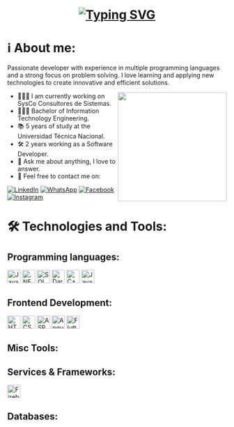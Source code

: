 <h1 align = "center">
<a href="https://git.io/typing-svg"><img src="https://readme-typing-svg.demolab.com?size=75&duration=1400&pause=500&color=FFF&background=000000EE&center=true&multiline=true&width=1920&height=384&lines=Hello+World+!;+I'm+Luis+Carlos+;Welcome+to+my+GitHub+profile" alt="Typing SVG" /></a>
</h1>
<h1>ℹ️ About me:</h1>

Passionate developer with experience in multiple programming languages ​​and a strong focus on problem solving. I love learning and applying new technologies to create innovative and efficient solutions.
<br>

<picture> <img align="right" src="https://github.com/7oSkaaa/7oSkaaa/blob/main/Images/Right_Side.gif?raw=true" width = 250px></picture>
 - 👨🏻‍🔧 I am currently working on SysCo Consultores de Sistemas.
 - 👨🏻‍🎓 Bachelor of Information Technology Engineering.
 - 📚 5 years of study at the Universidad Técnica Nacional.
 - 🛠️ 2 years working as a Software Developer.
 - 💬 Ask me about anything, I love to answer.
 - 📨 Feel free to contact me on:

[![LinkedIn](https://img.shields.io/badge/LinkedIn-%230077B5.svg?logo=linkedin&logoColor=white&Color=#0e76a8)](https://linkedin.com/in/lcmurillor)  [![WhatsApp](https://img.shields.io/badge/WhatsApp-%20?style=flat&logo=WhatsApp&logoColor=%23FFF&color=%2325D366)](https://wa.me/50683574730)  [![Facebook](https://img.shields.io/badge/Facebook-%20?style=flat&logo=Facebook&color=%231877F2)](https://www.facebook.com/lcmurillor) [![Instagram](https://img.shields.io/badge/Instagram-%20?style=flat&logo=Instagram&logoColor=%23FFFF&color=%23E1306C)](https://www.instagram.com/lcmurillor)

<h1>🛠️ Technologies and Tools:</h1>
<h2>Programming languages:</h2>
<a href="#"><img alt="Java" src="https://custom-icon-badges.demolab.com/badge/Java-007396.svg?style=flat-square&logo=java&logoColor=f89820&color=5382a1"  height="30px"></a>
<a href="#"><img alt=".NET" src="https://img.shields.io/badge/.NET-%20?style=flat-square&logo=dotnet&logoColor=%231c054c&color=%23a89fb7" height="30px"/></a>
<a href="#"><img alt="SQL" src="https://custom-icon-badges.demolab.com/badge/SQL-025E8C.svg?style=flat-square&logo=database&logoColor=white" height="30px"></a>
<a href="#"><img alt="Dart" src="https://img.shields.io/badge/Dart-%20?style=flat-square&logo=dart&logoColor=40c4ff&color=263238" height="30px"></a>
<a href="#"><img alt="C++" src="https://img.shields.io/badge/C%2B%2B-%20?style=flat-square&logo=c%2B%2B&logoColor=%23044F88&color=black" height="30px"></a>
<a href="#"><img alt="JavaScript" src="https://img.shields.io/badge/JavaScript-%20?style=flat-square&logo=JavaScript&logoColor=%23f0db4f&color=%23323330" height="30px"/></a>

<h2>Frontend Development:</h2>
<a href="#"><img alt="HTML5" src="https://img.shields.io/badge/HTML-%20?style=flat-square&logo=HTML5&logoColor=%23e34c26&color=%23000000" height="30px"/></a>
<a href="#"><img alt="CSS" src="https://img.shields.io/badge/CSS-%20?style=flat-square&logo=css3&logoColor=%23264de4&color=%23000000" height="30px"/></a>
<a href="#"><img alt="ASP.NET" src="https://img.shields.io/badge/ASP.NET-%20?style=flat-square&logo=dotnet&logoColor=%23c484e4&color=%23041f6a" height="30px"/></a>
<a href="#"><img alt="Angular" src="https://img.shields.io/badge/Angular-%20?style=flat-square&logo=angular&logoColor=%23d4173b&color=%2333344c" height="30px"/></a>
<a href="#"><img alt="Flutter" src="https://img.shields.io/badge/Flutter-%20?style=flat-square&logo=Flutter&logoColor=%2354c0f4&color=%2334445b" height="30px"/></a>

<h2>Misc Tools:</h2>

<h2>Services & Frameworks: </h2>
<a href="#"><img alt="Firebase" src="https://img.shields.io/badge/Firebase-%20?style=flat-square&logo=firebase&logoColor=%23FFA611&color=black" height="30px"/></a>

<h2>Databases:</h2>
